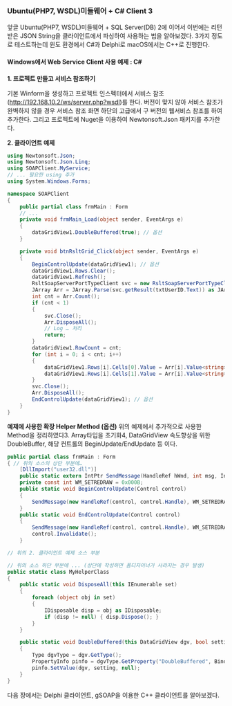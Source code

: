 ### Ubuntu(PHP7, WSDL)미들웨어 + C# Client 3

앞글 Ubuntu(PHP7, WSDL)미들웨어 + SQL Server(DB) 2에 이어서 이번에는 리턴받은 JSON String을 클라이언트에서 파싱하여 사용하는 법을 알아보겠다. 3가지 정도로 테스트하는데 윈도 환경에서 C#과 Delphi로 macOS에서는 C++로 진행한다.

#### Windows에서 Web Service Client 사용 예제 : C#

**1. 프로젝트 만들고 서비스 참조하기**

기본 Winform을 생성하고 프로젝트 인스펙터에서 서비스 참조(http://192.168.10.2/ws/server.php?wsdl)를 한다. 버전이 맞지 않아 서비스 참조가 완벽하지 않을 경우 서비스 참조 화면 하단의 고급에서 구 버전의 웹서비스 참조를 하여 추가한다. 그리고 프로젝트에 Nuget을 이용하여 Newtonsoft.Json 패키지를 추가한다.

**2. 클라이언트 예제**
```cs
using Newtonsoft.Json;
using Newtonsoft.Json.Linq;
using SOAPClient.MyService;
// ... 필요한 using 추가
using System.Windows.Forms;

namespace SOAPClient
{
	public partial class frmMain : Form
	// ...
	private void frmMain_Load(object sender, EventArgs e)
	{
		dataGridView1.DoubleBuffered(true); // 옵션
	}

	private void btnRsltGrid_Click(object sender, EventArgs e)
	{
		BeginControlUpdate(dataGridView1); // 옵션
		dataGridView1.Rows.Clear();
		dataGridView1.Refresh();
		RsltSoapServerPortTypeClient svc = new RsltSoapServerPortTypeClient();
		JArray Arr = JArray.Parse(svc.getResult(txtUserID.Text)) as JArray;
		int cnt = Arr.Count();
		if (cnt < 1)
		{
			svc.Close();
			Arr.DisposeAll();
			// Log … 처리
			return;
		}
		dataGridView1.RowCount = cnt;
		for (int i = 0; i < cnt; i++)
		{
			dataGridView1.Rows[i].Cells[0].Value = Arr[i].Value<string>("userid");
			dataGridView1.Rows[i].Cells[1].Value = Arr[i].Value<string>("username");
		}
		svc.Close();
		Arr.DisposeAll();
		EndControlUpdate(dataGridView1); // 옵션
	}
}
```

**예제에 사용한 확장 Helper Method (옵션)**
위의 예제에서 추가적으로 사용한 Method을 정리하였다3. Array타입을 초기화4, DataGridView 속도향상을 위한 DoubleBuffer, 해당 컨트롤의 BeginUpdate/EndUpdate 등 이다.
```cs
public partial class frmMain : Form
{ // 위의 소스의 상단 부분에…
	[DllImport("user32.dll")]
	public static extern IntPtr SendMessage(HandleRef hWnd, int msg, IntPtr wParam, IntPtr lParam);
	private const int WM_SETREDRAW = 0x000B;
	public static void BeginControlUpdate(Control control)
	{
		SendMessage(new HandleRef(control, control.Handle), WM_SETREDRAW, IntPtr.Zero, IntPtr.Zero);
	}
	public static void EndControlUpdate(Control control)
	{
		SendMessage(new HandleRef(control, control.Handle), WM_SETREDRAW, new IntPtr(1), IntPtr.Zero);
		control.Invalidate();
	}

// 위의 2. 클라이언트 예제 소스 부분

// 위의 소스 하단 부분에 ... (상단에 작성하면 폼디자이너가 사라지는 경우 발생)
public static class MyHelperClass
{
	public static void DisposeAll(this IEnumerable set)
	{
		foreach (object obj in set)
		{
			IDisposable disp = obj as IDisposable;
			if (disp != null) { disp.Dispose(); }
		}
	}

	public static void DoubleBuffered(this DataGridView dgv, bool setting)
	{
		Type dgvType = dgv.GetType();
		PropertyInfo pinfo = dgvType.GetProperty("DoubleBuffered", BindingFlags.Instance | BindingFlags.NonPublic);
		pinfo.SetValue(dgv, setting, null);
	}
}
```
다음 장에서는 Delphi 클라이언트, gSOAP을 이용한 C++ 클라이언트를 알아보겠다.












